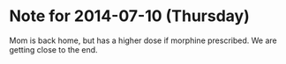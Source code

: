 # Note for 2014-07-10 (Thursday)

Mom is back home, but has a higher dose if morphine prescribed. We are getting close to the end.
